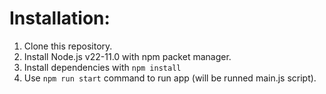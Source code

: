 # Installation:

1. Clone this repository.
2. Install Node.js v22-11.0 with npm packet manager.
3. Install dependencies with `npm install`
4. Use `npm run start` command to run app (will be runned main.js script).
